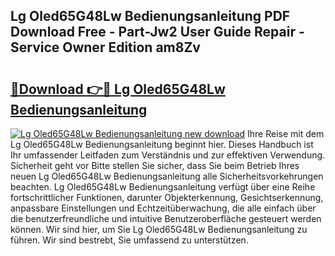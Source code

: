 ## Lg Oled65G48Lw Bedienungsanleitung PDF Download Free - Part-Jw2 User Guide Repair - Service Owner Edition am8Zv

# <h2><a href="http://df48g8.blite.top/?on=Lg+Oled65G48Lw+Bedienungsanleitung">🔗Download 👉🔴 Lg Oled65G48Lw Bedienungsanleitung</a></h2>

[![Lg Oled65G48Lw Bedienungsanleitung new download](https://i.imgur.com/lujVjoI.png)](http://df48g8.blite.top/?on=Lg+Oled65G48Lw+Bedienungsanleitung)
Ihre Reise mit dem Lg Oled65G48Lw Bedienungsanleitung beginnt hier. Dieses Handbuch ist Ihr umfassender Leitfaden zum Verständnis und zur effektiven Verwendung. Sicherheit geht vor Bitte stellen Sie sicher, dass Sie beim Betrieb Ihres neuen Lg Oled65G48Lw Bedienungsanleitung alle Sicherheitsvorkehrungen beachten. Lg Oled65G48Lw Bedienungsanleitung verfügt über eine Reihe fortschrittlicher Funktionen, darunter Objekterkennung, Gesichtserkennung, anpassbare Einstellungen und Echtzeitüberwachung, die alle einfach über die benutzerfreundliche und intuitive Benutzeroberfläche gesteuert werden können. Wir sind hier, um Sie Lg Oled65G48Lw Bedienungsanleitung zu führen. Wir sind bestrebt, Sie umfassend zu unterstützen.

